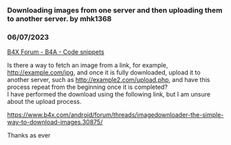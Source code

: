 ### Downloading images from one server and then uploading them to another server. by mhk1368
### 06/07/2023
[B4X Forum - B4A - Code snippets](https://www.b4x.com/android/forum/threads/148368/)

Is there a way to fetch an image from a link, for example, <http://example.com/jpg>, and once it is fully downloaded, upload it to another server, such as <http://example2.com/upload.php>, and have this process repeat from the beginning once it is completed?  
I have performed the download using the following link, but I am unsure about the upload process.  
  
<https://www.b4x.com/android/forum/threads/imagedownloader-the-simple-way-to-download-images.30875/>  
  
  
Thanks as ever